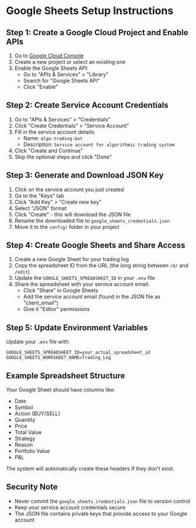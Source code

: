 # Google Sheets Setup Instructions

## Step 1: Create a Google Cloud Project and Enable APIs

1. Go to [Google Cloud Console](https://console.cloud.google.com/)
2. Create a new project or select an existing one
3. Enable the Google Sheets API:
   - Go to "APIs & Services" > "Library"
   - Search for "Google Sheets API"
   - Click "Enable"

## Step 2: Create Service Account Credentials

1. Go to "APIs & Services" > "Credentials"
2. Click "Create Credentials" > "Service Account"
3. Fill in the service account details:
   - Name: `algo-trading-bot`
   - Description: `Service account for algorithmic trading system`
4. Click "Create and Continue"
5. Skip the optional steps and click "Done"

## Step 3: Generate and Download JSON Key

1. Click on the service account you just created
2. Go to the "Keys" tab
3. Click "Add Key" > "Create new key"
4. Select "JSON" format
5. Click "Create" - this will download the JSON file
6. Rename the downloaded file to `google_sheets_credentials.json`
7. Move it to the `config/` folder in your project

## Step 4: Create Google Sheets and Share Access

1. Create a new Google Sheet for your trading log
2. Copy the spreadsheet ID from the URL (the long string between `/d/` and `/edit`)
3. Update the `GOOGLE_SHEETS_SPREADSHEET_ID` in your `.env` file
4. Share the spreadsheet with your service account email:
   - Click "Share" in Google Sheets
   - Add the service account email (found in the JSON file as "client_email")
   - Give it "Editor" permissions

## Step 5: Update Environment Variables

Update your `.env` file with:
```
GOOGLE_SHEETS_SPREADSHEET_ID=your_actual_spreadsheet_id
GOOGLE_SHEETS_WORKSHEET_NAME=Trading_Log
```

## Example Spreadsheet Structure

Your Google Sheet should have columns like:
- Date
- Symbol
- Action (BUY/SELL)
- Quantity
- Price
- Total Value
- Strategy
- Reason
- Portfolio Value
- P&L

The system will automatically create these headers if they don't exist.

## Security Note

- Never commit the `google_sheets_credentials.json` file to version control
- Keep your service account credentials secure
- The JSON file contains private keys that provide access to your Google account

